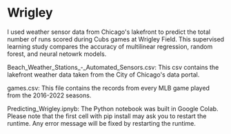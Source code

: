 # Wrigley
I used weather sensor data from Chicago's lakefront to predict the total number of runs scored during Cubs games at Wrigley Field. This supervised learning study compares the accuracy of multilinear regression, random forest, and neural netowrk models.

Beach_Weather_Stations_-_Automated_Sensors.csv: This csv contains the lakefront weather data taken from the City of Chicago's data portal.

games.csv: This file contains the records from every MLB game played from the 2016-2022 seasons.

Predicting_Wrigley.ipnyb: The Python notebook was built in Google Colab. Please note that the first cell with pip install may ask you to restart the runtime. Any error message will be fixed by restarting the runtime.
